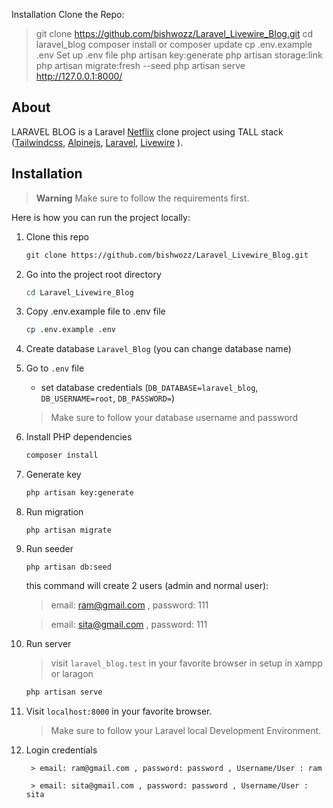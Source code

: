 Installation
Clone the Repo:
> git clone https://github.com/bishwozz/Laravel_Livewire_Blog.git
> cd laravel_blog
> composer install or composer update
> cp .env.example .env
> Set up .env file
> php artisan key:generate
> php artisan storage:link
> php artisan migrate:fresh --seed
> php artisan serve
http://127.0.0.1:8000/

## About

LARAVEL BLOG is a Laravel [Netflix](https://netflix.com) clone project using TALL stack ([Tailwindcss](https://tailwindcss.com/), [Alpinejs](https://github.com/alpinejs/alpine/), [Laravel](https://laravel.com/), [Livewire](https://laravel-livewire.com/) ).



## Installation

> **Warning**
> Make sure to follow the requirements first.

Here is how you can run the project locally:
1. Clone this repo
    ```sh
    git clone https://github.com/bishwozz/Laravel_Livewire_Blog.git
    ```

1. Go into the project root directory
    ```sh
    cd Laravel_Livewire_Blog
    ```

1. Copy .env.example file to .env file
    ```sh
    cp .env.example .env
    ```
1. Create database `Laravel_Blog` (you can change database name)


1. Go to `.env` file 
    - set database credentials (`DB_DATABASE=laravel_blog`, `DB_USERNAME=root`, `DB_PASSWORD=`)
    > Make sure to follow your database username and password

1. Install PHP dependencies 
    ```sh
    composer install
    ```

1. Generate key 
    ```sh
    php artisan key:generate
    ```

1. Run migration
    ```
    php artisan migrate
    ```
    
1. Run seeder
    ```
    php artisan db:seed
    ```
    this command will create 2 users (admin and normal user):
     > email: ram@gmail.com , password: 111

     > email: sita@gmail.com , password: 111 

1. Run server 
    >  visit `laravel_blog.test` in your favorite browser in setup in xampp or laragon
   
    ```sh
    php artisan serve
    ```  

1. Visit `localhost:8000` in your favorite browser.     

    > Make sure to follow your Laravel local Development Environment.


1. Login credentials
    ```
     > email: ram@gmail.com , password: password , Username/User : ram 

     > email: sita@gmail.com , password: password , Username/User : sita 